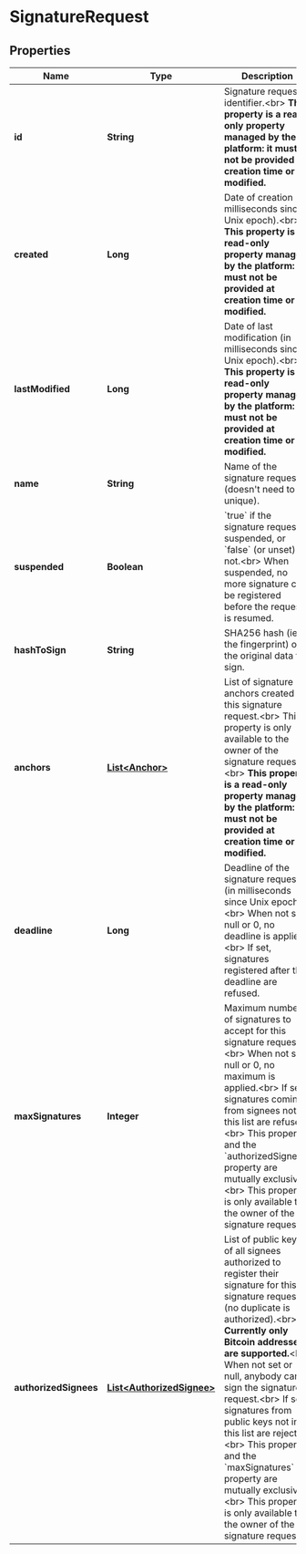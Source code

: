 
# SignatureRequest

## Properties
Name | Type | Description | Notes
------------ | ------------- | ------------- | -------------
**id** | **String** | Signature request identifier.&lt;br&gt; **This property is a read-only property managed by the platform: it must not be provided at creation time or modified.**  |  [optional]
**created** | **Long** | Date of creation (in milliseconds since Unix epoch).&lt;br&gt; **This property is a read-only property managed by the platform: it must not be provided at creation time or modified.**  |  [optional]
**lastModified** | **Long** | Date of last modification (in milliseconds since Unix epoch).&lt;br&gt; **This property is a read-only property managed by the platform: it must not be provided at creation time or modified.**  |  [optional]
**name** | **String** | Name of the signature request (doesn&#39;t need to be unique).  | 
**suspended** | **Boolean** | &#x60;true&#x60; if the signature request is suspended, or &#x60;false&#x60; (or unset) if not.&lt;br&gt; When suspended, no more signature can be registered before the request is resumed.  |  [optional]
**hashToSign** | **String** | SHA256 hash (ie. the fingerprint) of the original data to sign.  | 
**anchors** | [**List&lt;Anchor&gt;**](Anchor.md) | List of signature anchors created for this signature request.&lt;br&gt; This property is only available to the owner of the signature request.&lt;br&gt; **This property is a read-only property managed by the platform: it must not be provided at creation time or modified.**  |  [optional]
**deadline** | **Long** | Deadline of the signature request (in milliseconds since Unix epoch).&lt;br&gt; When not set, null or 0, no deadline is applied.&lt;br&gt; If set, signatures registered after the deadline are refused.  |  [optional]
**maxSignatures** | **Integer** | Maximum number of signatures to accept for this signature request.&lt;br&gt; When not set, null or 0, no maximum is applied.&lt;br&gt; If set, signatures coming from signees not in this list are refused.&lt;br&gt; This property and the &#x60;authorizedSignees&#x60; property are mutually exclusive.&lt;br&gt; This property is only available to the owner of the signature request.  |  [optional]
**authorizedSignees** | [**List&lt;AuthorizedSignee&gt;**](AuthorizedSignee.md) | List of public keys of all signees authorized to register their signature for this signature request (no duplicate is authorized).&lt;br&gt; **Currently only Bitcoin addresses are supported.**&lt;br&gt; When not set or null, anybody can sign the signature request.&lt;br&gt; If set, signatures from public keys not in this list are rejected.&lt;br&gt; This property and the &#x60;maxSignatures&#x60; property are mutually exclusive.&lt;br&gt; This property is only available to the owner of the signature request.  |  [optional]



